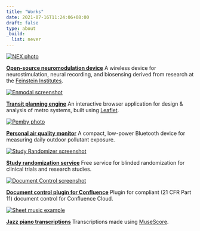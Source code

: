 ```yaml
---
title: "Works"
date: 2021-07-16T11:24:06+08:00
draft: false
type: about
_build:
  list: never
---
```


<div class="about-entry">
	<div class="work-image">
		<a href="/nex"><img src="/images/nex.png" alt="NEX photo"/></a>
	</div>
	<div class="work-text">
		<p>
			<a href="/nex"><strong>Open-source neuromodulation device</strong></a>
			A wireless device for neurostimulation, neural recording, and biosensing derived from research at the <a href="https://feinstein.northwell.edu/institutes-researchers/bioelectronic-medicine">Feinstein Institutes</a>.
		</p>
	</div>
</div>
<div class="about-entry">
	<div class="work-image">
		<a href="/transit"><img src="/images/transit.png" alt="Enmodal screenshot"/></a>
	</div>
	<div class="work-text">
		<p>
			<a href="/transit"><strong>Transit planning engine</strong></a>
			An interactive browser application for design & analysis of metro systems, built using <a href="https://leafletjs.com/">Leaflet</a>.
		</p>
	</div>
</div>

<div class="about-entry">
	<div class="work-image">
		<a href="/air-quality"><img src="/images/pemby.png" alt="Pemby photo"/></a>
	</div>
	<div class="work-text">
		<p>
			<a href="/air-quality"><strong>Personal air quality monitor</strong></a>
			A compact, low-power Bluetooth device for measuring daily outdoor pollutant exposure.
		</p>
	</div>
</div>

<div class="about-entry">
	<div class="work-image">
		<a href="https://www.studyrandomizer.com/"><img src="/images/study-randomizer.png" alt="Study Randomizer screenshot"/></a>
	</div>
	<div class="work-text">
		<p>
			<a href="/study-randomizer"><strong>Study randomization service</strong></a>
			Free service for blinded randomization for clinical trials and research studies.
		</p>
	</div>
</div>

<div class="about-entry">
	<div class="work-image">
		<a href="https://www.phaselockedsoftware.com/en/document-control/"><img src="/images/document-control.png" alt="Document Control screenshot"/></a>
	</div>
	<div class="work-text">
		<p>
			<a href="/document-control"><strong>Document control plugin for Confluence</strong></a>
			Plugin for compliant (21 CFR Part 11) document control for Confluence Cloud.
		</p>
	</div>
</div>

<div class="about-entry">
	<div class="work-image">
		<a href="/transcriptions"><img src="/images/jazz-piano.png" alt="Sheet music example"/></a>
	</div>
	<div class="work-text">
		<p>
			<a href="/transcriptions"><strong>Jazz piano transcriptions</strong></a>
			Transcriptions made using <a href="https://musescore.org/en">MuseScore</a>.
		</p>
	</div>
</div>